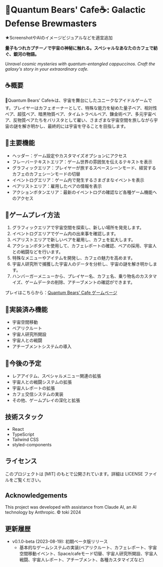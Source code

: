 # 🧸Quantum Bears' Cafe☕: Galactic Defense Brewmasters


★ScreenshotやAIのイメージビジュアルなどを適宜追加

**量子もつれカプチーノで宇宙の神秘に触れる。スペシャルなあなたのカフェで紡ぐ、銀河の物語。**

*Unravel cosmic mysteries with quantum-entangled cappuccinos. Craft the galaxy's story in your extraordinary cafe.*

## ☕概要

🧸Quantum Bears' Cafe☕は、宇宙を舞台にしたユニークなアイドルゲームです。プレイヤーはカフェオーナーとして、特殊な能力を秘めた量子ベア、相対性ベア、超弦ベア、暗黒物質ベア、タイムトラベルベア、錬金術ベア、多元宇宙ベア、反物質ベアたちをバリスタとして雇い、さまざまな宇宙空間を旅しながら宇宙の謎を解き明かし、最終的には宇宙を守ることを目指します。

## 🚀主要機能

- ヘッダー：ゲーム設定やカスタマイズオプションにアクセス
- フレーバーテキストエリア：ゲーム世界の雰囲気を伝えるテキストを表示
- グラフィックエリア：プレイヤーが旅するスペースシーンモード、経営するカフェのカフェシーンモードの切替
- イベントログエリア：ゲーム内で発生するさまざまなイベントを表示
- ベアリストエリア：雇用したベアの情報を表示
- アクションボタンエリア：最新のイベントログの確認など各種ゲーム機能へのアクセス

## 🧸ゲームプレイ方法

1. グラフィックエリアで宇宙空間を探索し、新しい場所を発見します。
2. イベントログエリアでゲーム内の出来事を確認します。
3. ベアリストエリアで新しいベアを雇用し、カフェを拡大します。
4. アクションボタンを使用して、カフェレポートの確認、ベアの採用、宇宙人との戦闘などを行います。
5. 特殊なメニューやアイテムを開発し、カフェの魅力を高めます。
6. 宇宙人研究所で捕獲した宇宙人のデータを分析し、宇宙の謎を解き明かします。
7. ハンバーガーメニューから、プレイヤー名、カフェ名、乗り物名のカスタマイズ、ゲームデータの削除、アチーブメントの確認ができます。

プレイはこちらから：[Quantum Bears' Cafe ゲームページ](https://230327tokiex.github.io/QuantumBearsCafe/)

## 🍰実装済み機能

- 宇宙空間移動
- ベアリクルート
- 宇宙人研究所開設
- 宇宙人との戦闘
- アチーブメントシステムの導入

## 👾今後の予定

- レアアイテム、スペシャルメニュー関連の拡張
- 宇宙人との戦闘システムの拡張
- 宇宙人レポートの拡張
- カフェ交信システムの実装
- その他、ゲームプレイの深化と拡張

## 技術スタック

- React
- TypeScript
- Tailwind CSS
- styled-components

## ライセンス 

このプロジェクトは [MIT] のもとで公開されています。詳細は LICENSE ファイルをご覧ください。

## Acknowledgements

This project was developed with assistance from Claude AI, an AI technology by Anthropic.
© toki 2024

## 更新履歴

- v0.1.0-beta (2023-08-19): 初期ベータ版リリース
  - 基本的なゲームシステムの実装(ベアリクルート、カフェレポート、宇宙空間移動イベント、Space/cafeモード切替、宇宙人研究所開設、宇宙人戦闘、宇宙人レポート、アチーブメント、各種カスタマイズなど)


